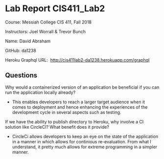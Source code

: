 # Lab Report CIS411_Lab2

Course: Messiah College CIS 411, Fall 2018

Instructors: Joel Worrall & Trevor Bunch

Name: David Abraham

GitHub: da1238

Heroku Graphql URL:  http://cis411lab2-da1238.herokuapp.com/graphql

## Questions

Why would a containerized version of an application be beneficial if you can run the application locally already?

- This enables developers to reach a larger target audience when it comes to deployment and hence enhancing the experiences of the development cycle in several aspects such as testing.

If we have the ability to publish directory to Heroku, why involve a CI solution like CircleCI? What benefit does it provide?

- CircleCi allows developers to keep an eye on the state of the application in a manner in which allows for continious re-evaluation. From what I understand, it pretty much allows for extreme programming in a simpler manner.
